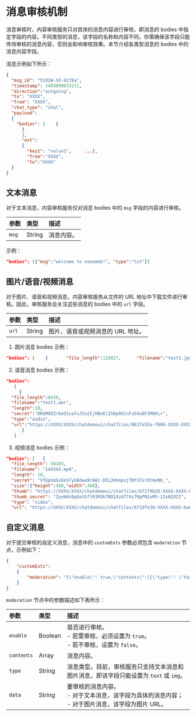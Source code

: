 # 消息审核机制

消息审核时，内容审核服务只对具体的消息内容进行审核，即消息的 bodies 中指定字段的内容。不同类型的消息，该字段的名称和内容不同，你需确保该字段只能传待审核的消息内容，否则会影响审核效果。本节介绍各类型消息的 bodies 中的消息内容字段。

消息示例如下所示：

```json 
{
  "msg_id": "5I02W-XX-8278a",
  "timestamp": 1403099033211,
  "direction":"outgoing",
  "to": "XXXX",
  "from": "XXXX",
  "chat_type": "chat",
  "payload":
  {
    "bodies": [    {
      }
      ],
      "ext":
      {
        "key1": "value1",     ...},
        "from":"XXXX",
        "to":"XXXX"
  }
}
```

## 文本消息

对于文本消息，内容审核服务仅对消息 bodies 中的 `msg` 字段的内容进行审核。

| 参数   | 类型   | 描述                             |
| :----- | :----- | :------------------------------- |
| `msg`  | String   | 消息内容。                       |

示例：

```json
"bodies": [{"msg":"welcome to easemob!", "type":"txt"}]
```

## 图片/语音/视频消息

对于图片、语音和视频消息，内容审核服务从文件的 URL 地址中下载文件进行审核。因此，审核服务会关注这些消息的 bodies 中的 `url` 字段。

| 参数          | 类型   | 描述                                                         |
| :------------ | :----- | :----------------------------------------------------------- |
| `url`         | String | 图片、语音或视频消息的 URL 地址。                   |

1. 图片消息 bodies 示例：

```json
"bodies": [    {       "file_length":128827,      "filename":"test1.jpg",       "secret":"DRGM8OZrEeO1vaXXXXXXXXHBeKlIhDp0GCnFu54xOF3M6KLr",       "size":{"height":1325,"width":746},       "type":"img",      "url":"https://XXXX/XXXX/chatdemoui/chatfiles/65e54a4a-XXXX-XXXX-b821-ebde7b50cc4b",   }]
```

2. 语音消息 bodies 示例：

```json
"bodies":
   [
     {
  "file_length":6630,
  "filename":"test1.amr",
  "length":10,
  "secret":"DRGM8OZrEeO1vafuJSo2IjHBeKlIhDp0GCnFu54xOF3M6KLr",
  "type":"audio",
  "url":"https://XXXX/XXXX/chatdemoui/chatfiles/0637e55a-f606-XXXX-XXXX-51f25fd1215b"
      }
   ]
```
3. 视频消息 bodies 示例：

```json
"bodies": [   {
  "file_length": 58103,
  "filename": "14XXXX.mp4",
  "length": 10,
  "secret": "VfEpSmSvEeS7yU8dwa9rAQc-DIL2HhmpujTNfSTsrDt6eNb_",
  "size":{"height":480,"width":360},
  "thumb": "https://XXXX/XXXX/chatdemoui/chatfiles/67279b20-XXXX-XXXX-8eee-21d3334b3a97",
  "thumb_secret": "ZyebKn9pEeSSfY03ROk7ND24zUf74s7HpPN1oMV-1JxN2O2I",
  "type": "video",
  "url": "https://XXXX/XXXX/chatdemoui/chatfiles/671dfe30-XXXX-XXXX-ba67-8fef0d502f46"}]
```

## 自定义消息

对于提交审核的自定义消息，消息中的 `customExts` 参数必须包含 `moderation` 节点，示例如下：

```json
{
    "customExts":
    {
        "moderation": "{\"enable\": true,\"contents\":[{\"type\": \"text\",\"data\": \"你好\"}]}"
    }
}
```

`moderation` 节点中的参数描述如下表所示：

| 参数          | 类型   | 描述                                             |
| :------------ | :----- | :----------------------------------------------- |
| `enable`  | Boolean   | 是否进行审核。<br/> - 若需审核，必须设置为 `true`。<br/> - 若不审核，设置为 `false`。|
| `contents` | Array | 消息内容。                                 |
| `type`        | String | 消息类型。目前，审核服务只支持文本消息和图片消息，即该字段只能设置为 `text` 或 `img`。               |
| `data`        | String | 要审核的消息内容。<br/> - 对于文本消息，该字段为具体的消息内容；<br/> - 对于图片消息，该字段为图片 URL。    |








